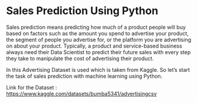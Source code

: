 # Sales Prediction Using Python

Sales prediction means predicting how much of a product people will buy based on factors such as the amount you spend to advertise your product, the segment of people you advertise for, or the platform you are advertising on about your product.
Typically, a product and service-based business always need their Data Scientist to predict their future sales with every step they take to manipulate the cost of advertising their product.

In this Advertising Dataset is used which is taken from Kaggle. So let’s start the task of sales prediction with machine learning using Python.

Link for the Dataset : https://www.kaggle.com/datasets/bumba5341/advertisingcsv
